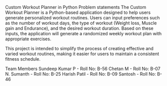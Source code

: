 Custom Workout Planner in Python
Problem statements
The Custom Workout Planner is a Python-based application designed to help users generate personalized workout routines. Users can input preferences such as the number of workout days, the type of workout (Weight loss, Muscle gain and Endurance), and the desired workout duration. Based on these inputs, the application will generate a randomized weekly workout plan with appropriate exercises.

This project is intended to simplify the process of creating effective and varied workout routines, making it easier for users to maintain a consistent fitness schedule.

Team Members
Sundeep Kumar P - Roll No: B-56
Chetan M - Roll No: B-07
N. Sumanth - Roll No: B-25
Harish Patil - Roll No: B-09
Santosh - Roll No: B-46
